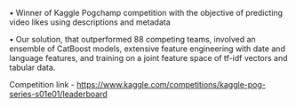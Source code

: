 • Winner of Kaggle Pogchamp competition with the objective of predicting video likes using descriptions and metadata

• Our solution, that outperformed 88 competing teams, involved an ensemble of CatBoost models, extensive feature
engineering with date and language features, and training on a joint feature space of tf-idf vectors and tabular data.

Competition link - https://www.kaggle.com/competitions/kaggle-pog-series-s01e01/leaderboard
